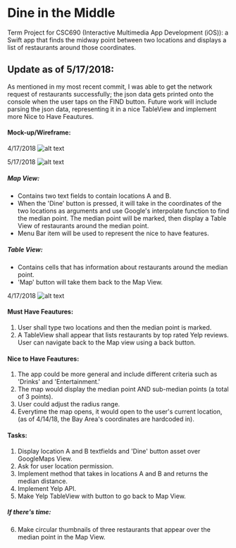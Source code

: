 # Dine in the Middle
Term Project for CSC690 (Interactive Multimedia App Development (iOS)): a Swift app that finds the midway point between two locations and displays a list of restaurants around those coordinates.

## Update as of 5/17/2018:
As mentioned in my most recent commit, I was able to get the network request of restaurants successfully; the json data gets printed onto the console when the user taps on the FIND button. Future work will include parsing the json data, representing it in a nice TableView and implement more Nice to Have Feautures.

#### Mock-up/Wireframe:
4/17/2018
![alt text](https://preview.ibb.co/fttWsS/IMG_4917.jpg)

5/17/2018
![alt text](https://thumb.ibb.co/gHh3ty/i_OSWireframe51718.png)

##### Map View:
- Contains two text fields to contain locations A and B.
- When the 'Dine' button is pressed, it will take in the coordinates of the two locations as arguments and use Google's interpolate function to find the median point. The median point will be marked, then display a Table View of restaurants around the median point.
- Menu Bar item will be used to represent the nice to have features.
##### Table View:
- Contains cells that has information about restaurants around the median point.
- 'Map' button will take them back to the Map View.

4/17/2018
![alt text](https://image.ibb.co/iT47z7/Screen_Shot_2018_04_17_at_1_13_24_PM.png)

#### Must Have Feautures:
1) User shall type two locations and then the median point is marked.
2) A TableView shall appear that lists restaurants by top rated Yelp reviews. User can navigate back to the Map view using a back button.

#### Nice to Have Feautures:
1) The app could be more general and include different criteria such as 'Drinks' and 'Entertainment.'
2) The map would display the median point AND sub-median points (a total of 3 points).
3) User could adjust the radius range.
4) Everytime the map opens, it would open to the user's current location, (as of 4/14/18, the Bay Area's coordinates are hardcoded in).

#### Tasks:
1) Display location A and B textfields and 'Dine' button asset over GoogleMaps View.
2) Ask for user location permission.
3) Implement method that takes in locations A and B and returns the median distance.
4) Implement Yelp API.
5) Make Yelp TableView with button to go back to Map View.
##### If there's time:
6) Make circular thumbnails of three restaurants that appear over the median point in the Map View.
